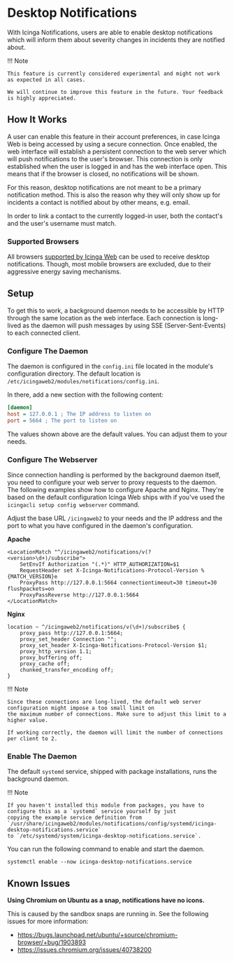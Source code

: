 # Desktop Notifications

With Icinga Notifications, users are able to enable desktop notifications which will inform them about severity
changes in incidents they are notified about.

!!! Note

    This feature is currently considered experimental and might not work as expected in all cases.

    We will continue to improve this feature in the future. Your feedback is highly appreciated.

## How It Works

A user can enable this feature in their account preferences, in case Icinga Web is being accessed by using a secure
connection. Once enabled, the web interface will establish a persistent connection to the web server which will push
notifications to the user's browser. This connection is only established when the user is logged in and has the web
interface open. This means that if the browser is closed, no notifications will be shown.

For this reason, desktop notifications are not meant to be a primary notification method. This is also the reason
why they will only show up for incidents a contact is notified about by other means, e.g. email.

In order to link a contact to the currently logged-in user, both the contact's and the user's username must match.

### Supported Browsers

All browsers [supported by Icinga Web](https://icinga.com/docs/icinga-web/latest/doc/02-Installation/#browser-support)
can be used to receive desktop notifications. Though, most mobile browsers are excluded, due to their aggressive energy
saving mechanisms.

## Setup

To get this to work, a background daemon needs to be accessible by HTTP through the same location as the web
interface. Each connection is long-lived as the daemon will push messages by using SSE (Server-Sent-Events)
to each connected client.

### Configure The Daemon

The daemon is configured in the `config.ini` file located in the module's configuration directory. The default
location is `/etc/icingaweb2/modules/notifications/config.ini`.

In there, add a new section with the following content:

```ini
[daemon]
host = 127.0.0.1 ; The IP address to listen on
port = 5664 ; The port to listen on
```

The values shown above are the default values. You can adjust them to your needs.

### Configure The Webserver

Since connection handling is performed by the background daemon itself, you need to configure your web server to
proxy requests to the daemon. The following examples show how to configure Apache and Nginx. They're based on the
default configuration Icinga Web ships with if you've used the `icingacli setup config webserver` command.

Adjust the base URL `/icingaweb2` to your needs and the IP address and the port to what you have configured in the
daemon's configuration.

**Apache**

```
<LocationMatch "^/icingaweb2/notifications/v(?<version>\d+)/subscribe">
    SetEnvIf Authorization "(.*)" HTTP_AUTHORIZATION=$1
    RequestHeader set X-Icinga-Notifications-Protocol-Version %{MATCH_VERSION}e
    ProxyPass http://127.0.0.1:5664 connectiontimeout=30 timeout=30 flushpackets=on
    ProxyPassReverse http://127.0.0.1:5664
</LocationMatch>
```

**Nginx**

```
location ~ ^/icingaweb2/notifications/v(\d+)/subscribe$ {
    proxy_pass http://127.0.0.1:5664;
    proxy_set_header Connection "";
    proxy_set_header X-Icinga-Notifications-Protocol-Version $1;
    proxy_http_version 1.1;
    proxy_buffering off;
    proxy_cache off;
    chunked_transfer_encoding off;
}
```

!!! Note

    Since these connections are long-lived, the default web server configuration might impose a too small limit on
    the maximum number of connections. Make sure to adjust this limit to a higher value.
    
    If working correctly, the daemon will limit the number of connections per client to 2.

### Enable The Daemon

The default `systemd` service, shipped with package installations, runs the background daemon.

<!-- {% if not icingaDocs %} -->

!!! Note

    If you haven't installed this module from packages, you have to configure this as a `systemd` service yourself by just
    copying the example service definition from `/usr/share/icingaweb2/modules/notifications/config/systemd/icinga-desktop-notifications.service`
    to `/etc/systemd/system/icinga-desktop-notifications.service`.

<!-- {% endif %} -->

You can run the following command to enable and start the daemon.
```
systemctl enable --now icinga-desktop-notifications.service
```

## Known Issues

**Using Chromium on Ubuntu as a snap, notifications have no icons.**

This is caused by the sandbox snaps are running in. See the following issues for more information:

* https://bugs.launchpad.net/ubuntu/+source/chromium-browser/+bug/1903893
* https://issues.chromium.org/issues/40738200

